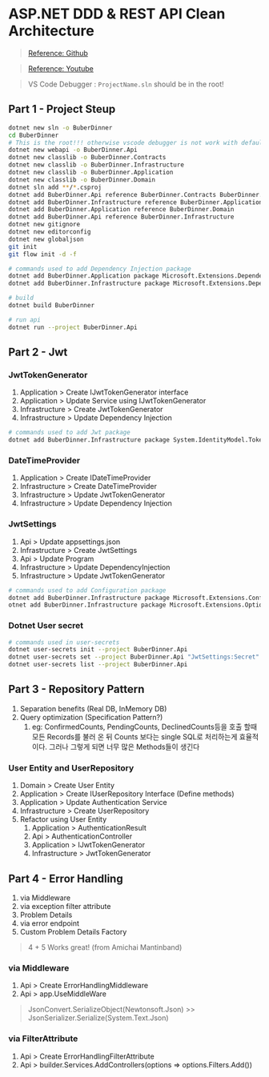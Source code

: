 # ASP.NET DDD & REST API Clean Architecture

>[Reference: Github](https://github.com/amantinband)

>[Reference: Youtube](https://www.youtube.com/playlist?list=PLzYkqgWkHPKBcDIP5gzLfASkQyTdy0t4k)

>VS Code Debugger : `ProjectName.sln` should be in the root!

## Part 1 - Project Steup
```bash
dotnet new sln -o BuberDinner
cd BuberDinner
# This is the root!!! otherwise vscode debugger is not work with default settings
dotnet new webapi -o BuberDinner.Api
dotnet new classlib -o BuberDinner.Contracts
dotnet new classlib -o BuberDinner.Infrastructure
dotnet new classlib -o BuberDinner.Application
dotnet new classlib -o BuberDinner.Domain
dotnet sln add **/*.csproj
dotnet add BuberDinner.Api reference BuberDinner.Contracts BuberDinner.Application
dotnet add BuberDinner.Infrastructure reference BuberDinner.Application
dotnet add BuberDinner.Application reference BuberDinner.Domain
dotnet add BuberDinner.Api reference BuberDinner.Infrastructure
dotnet new gitignore
dotnet new editorconfig
dotnet new globaljson
git init
git flow init -d -f
```

```bash
# commands used to add Dependency Injection package
dotnet add BuberDinner.Application package Microsoft.Extensions.DependencyInjection.Abstractions
dotnet add BuberDinner.Infrastructure package Microsoft.Extensions.DependencyInjection.Abstractions
```

```bash
# build
dotnet build BuberDinner
```

```bash
# run api
dotnet run --project BuberDinner.Api
```

## Part 2 - Jwt
### JwtTokenGenerator
1. Application > Create IJwtTokenGenerator interface
2. Application > Update Service using IJwtTokenGenerator
3. Infrastructure > Create JwtTokenGenerator
4. Infrastructure > Update Dependency Injection
   
```bash
# commands used to add Jwt package
dotnet add BuberDinner.Infrastructure package System.IdentityModel.Tokens.Jwt
```
### DateTimeProvider
1. Application > Create IDateTimeProvider
2. Infrastructure > Create DateTimeProvider
3. Infrastructure > Update JwtTokenGenerator
4. Infrastructure > Update Dependency Injection

### JwtSettings
1. Api > Update appsettings.json 
2. Infrastructure > Create JwtSettings
3. Api > Update Program
4. Infrastructure > Update DependencyInjection
5. Infrastructure > Update JwtTokenGenerator
```bash
# commands used to add Configuration package
dotnet add BuberDinner.Infrastructure package Microsoft.Extensions.Configuration
otnet add BuberDinner.Infrastructure package Microsoft.Extensions.Options.ConfigurationExtensions
```
### Dotnet User secret
```bash
# commands used in user-secrets
dotnet user-secrets init --project BuberDinner.Api
dotnet user-secrets set --project BuberDinner.Api "JwtSettings:Secret" "super-secret-key-from-user-secrets"
dotnet user-secrets list --project BuberDinner.Api
```
## Part 3 - Repository Pattern
1. Separation benefits (Real DB, InMemory DB)
2. Query optimization (Specification Pattern?) 
   1. eg: ConfirmedCounts, PendingCounts, DeclinedCounts등을 호출 할때 모든 Records를 불러 온 뒤 Counts 보다는 single SQL로 처리하는게 효율적이다. 그러나 그렇게 되면 너무 많은 Methods들이 생긴다

### User Entity and UserRepository
1. Domain > Create User Entity
2. Application > Create IUserRepository Interface (Define methods)
3. Application > Update Authentication Service 
4. Infrastructure > Create UserRepository
5. Refactor using User Entity
   1. Application > AuthenticationResult
   2. Api > AuthenticationController
   3. Application > IJwtTokenGenerator
   4. Infrastructure >  JwtTokenGenerator

## Part 4 - Error Handling
1. via Middleware
2. via exception filter attribute
3. Problem Details
4. via error endpoint
5. Custom Problem Details Factory
> 4 + 5 Works great! (from Amichai Mantinband)

### via Middleware
1. Api > Create ErrorHandlingMiddleware
2. Api > app.UseMiddleWare<ErrorHandlingMiddleware>
> JsonConvert.SerializeObject(Newtonsoft.Json) >> JsonSerializer.Serialize(System.Text.Json)

### via FilterAttribute
1. Api > Create ErrorHandlingFilterAttribute
2. Api > builder.Services.AddControllers(options => options.Filters.Add<ErrorHandlingFilterAttribute>())
